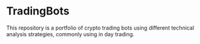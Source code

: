 # TradingBots
This repository is a portfolio of crypto trading bots using different technical analysis strategies, commonly using in day trading.
